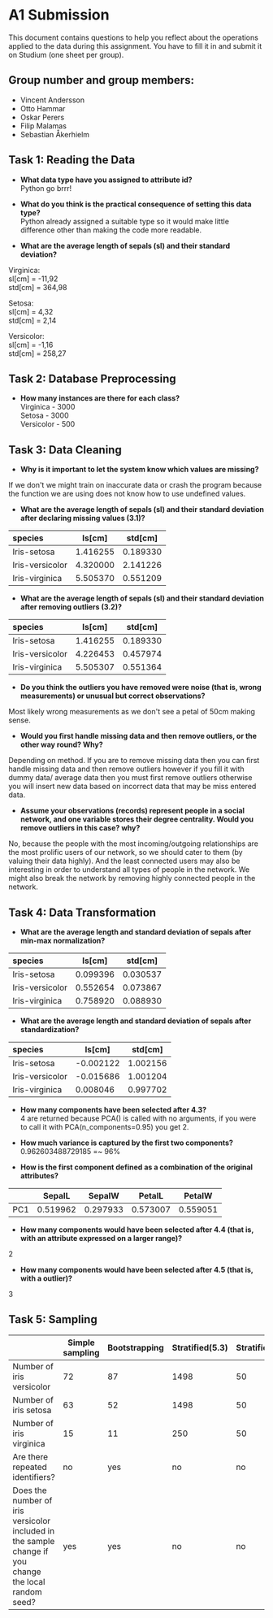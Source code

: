 # A1 Submission

This document contains questions to help you reflect about the operations applied to the data during this assignment. You have to fill it in and submit it on Studium (one sheet per group).

## Group number and group members:
- Vincent Andersson
- Otto Hammar
- Oskar Perers
- Filip Malamas
- Sebastian Åkerhielm



## Task 1: Reading the Data

- **What data type have you assigned to attribute id?**  
Python go brrr!

- **What do you think is the practical consequence of setting this data type?**  
Python already assigned a suitable type so it would make little difference other than making the code more readable.

- **What are the average length of sepals (sl) and their standard deviation?**  

Virginica:  
sl[cm] = -11,92  
std[cm] = 364,98  

Setosa:  
sl[cm] = 4,32  
std[cm] = 2,14  

Versicolor:   
sl[cm] = -1,16  
std[cm] = 258,27  


## Task 2: Database Preprocessing

- **How many instances are there for each class?**  
Virginica - 3000  
Setosa - 3000  
Versicolor - 500


## Task 3: Data Cleaning

- **Why is it important to let the system know which values are missing?**

If we don't we might train on inaccurate data or crash the program because the function we are using does not know how to use undefined values.

- **What are the average length of sepals (sl) and their standard deviation after declaring missing values (3.1)?**  

| species       | ls[cm]    | std[cm]  | 
|:--------------|-----------|----------|
|Iris-setosa    |  1.416255 | 0.189330 |
|Iris-versicolor|  4.320000 | 2.141226 |
|Iris-virginica |  5.505370 | 0.551209 |



- **What are the average length of sepals (sl) and their standard deviation after removing outliers (3.2)?**

| species       | ls[cm]    | std[cm]  | 
|:--------------|-----------|----------|
|Iris-setosa    |  1.416255 | 0.189330 |
|Iris-versicolor|  4.226453 | 0.457974 |
|Iris-virginica |  5.505307 | 0.551364 |

- **Do you think the outliers you have removed were noise (that is, wrong measurements) or unusual but correct observations?**

Most likely wrong measurements as we don't see a petal of 50cm making sense. 

- **Would you first handle missing data and then remove outliers, or the other way round? Why?**

Depending on method. If you are to remove missing data then you can first handle missing data and then remove outliers however if you fill it with dummy data/ average data then you must first remove outliers otherwise you will insert new data based on incorrect data that may be miss entered data.

- **Assume your observations (records) represent people in a social network, and one variable stores their degree centrality. Would you remove outliers in this case? why?**

No, because the people with the most incoming/outgoing relationships are the most prolific users of our network, so we should cater to them (by valuing their data highly). And the least connected users may also be interesting in order to understand all types of people in the network. We might also break the network by removing highly connected people in the network.

## Task 4: Data Transformation

- **What are the average length and standard deviation of sepals after min-max normalization?**

| species       | ls[cm]    | std[cm]  | 
|:--------------|-----------|----------|
|Iris-setosa     | 0.099396 | 0.030537|
|Iris-versicolor | 0.552654 | 0.073867|
|Iris-virginica  | 0.758920 | 0.088930|

- **What are the average length and standard deviation of sepals after standardization?**

| species       | ls[cm]    | std[cm]  | 
|:--------------|-----------|----------|
|Iris-setosa    | -0.002122  |1.002156|
|Iris-versicolor| -0.015686  |1.001204|
|Iris-virginica |  0.008046  |0.997702|

- **How many components have been selected after 4.3?**  
4 are returned because PCA() is called with no arguments, if you were to call it with PCA(n_components=0.95) you get 2.

- **How much variance is captured by the first two components?**  
0.962603488729185 =~ 96%

- **How is the first component defined as a combination of the original attributes?**

|	|SepalL        |SepalW     |PetalL    |PetalW
|:--|--------------|-----------|----------|------
|PC1|0.519962      |0.297933   |0.573007  |0.559051

- **How many components would have been selected after 4.4 (that is, with an attribute expressed on a larger range)?**

2
- **How many components would have been selected after 4.5 (that is, with a outlier)?**

3

## Task 5: Sampling


|                                 |Simple sampling| Bootstrapping| Stratified(5.3)| Stratified(5.4)|
|:--------------------------------|---------------|--------------|----------------|----------------|
|Number of iris versicolor        | 72            | 87           | 1498           | 50             |
|Number of iris setosa            | 63            | 52           | 1498           | 50             |
|Number of iris virginica         | 15            | 11           | 250            | 50             |
|Are there repeated identifiers?  | no            | yes          | no             | no             |
|Does the number of iris versicolor included in the sample change if you change the local random seed? | yes | yes | no | no |
